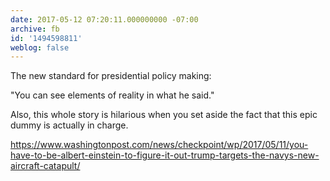 ```yaml
---
date: 2017-05-12 07:20:11.000000000 -07:00
archive: fb
id: '1494598811'
weblog: false
---
```


The new standard for presidential policy making:

"You can see elements of reality in what he said."

Also, this whole story is hilarious when you set aside the fact that this epic dummy is actually in charge.

https://www.washingtonpost.com/news/checkpoint/wp/2017/05/11/you-have-to-be-albert-einstein-to-figure-it-out-trump-targets-the-navys-new-aircraft-catapult/

